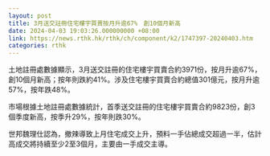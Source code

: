 ```yaml
---
layout: post
title: 3月送交註冊住宅樓宇買賣按月升逾67%　創10個月新高
date: 2024-04-03 19:03:26.000000000 +08:00
link: https://news.rthk.hk/rthk/ch/component/k2/1747397-20240403.htm
categories: rthk
---
```


土地註冊處數據顯示，3月送交註冊的住宅樓宇買賣合約3971份，按月升逾67%，創10個月新高；按年則跌約41%。涉及住宅樓宇買賣合約總值301億元，按月升逾57%，按年跌48%。

市場根據土地註冊處數據統計，首季送交註冊的住宅樓宇買賣合約9823份，創3個季度新高，按季升29%，按年則跌30%。

世邦魏理仕認為，撤辣導致上月住宅成交上升，預料一手佔總成交超過一半，估計高成交將持續至少2至3個月，主要由一手成交主導。
